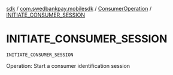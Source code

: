[sdk](../../index.md) / [com.swedbankpay.mobilesdk](../index.md) / [ConsumerOperation](index.md) / [INITIATE_CONSUMER_SESSION](./-i-n-i-t-i-a-t-e_-c-o-n-s-u-m-e-r_-s-e-s-s-i-o-n.md)

# INITIATE_CONSUMER_SESSION

`INITIATE_CONSUMER_SESSION`

Operation: Start a consumer identification session

